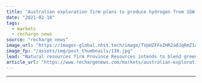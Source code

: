 ```yaml
---
title: "Australian exploration firm plans to produce hydrogen from 1GW wind and solar"
date: "2021-02-18"
tags: 
  - markets
  - recharge news
source: "recharge news"
image_url: "https://images-global.nhst.tech/image/TVpHZFFoZHR2a0JqRmZ1aW5mbEx1VzZOWnpSYTFUUm1WbmVFWFFaVWMxVT0=/nhst/binary/02adebba77401d87ace43c1f46367e21"
image_fp: "/assets/img/post_thumbnails/138.jpg"
lead: "Natural resources firm Province Resources intends to blend green hydrogen into Australian gas pipelines and export it to Asia"
article_url: "https://www.rechargenews.com/markets/australian-exploration-firm-plans-to-produce-hydrogen-from-1gw-wind-and-solar/2-1-965552"
---
```


---
